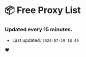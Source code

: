 # :package: Free Proxy List
### Updated every 15 minutes.

- Last updated: `2024-07-19 18:49`

:heart:
